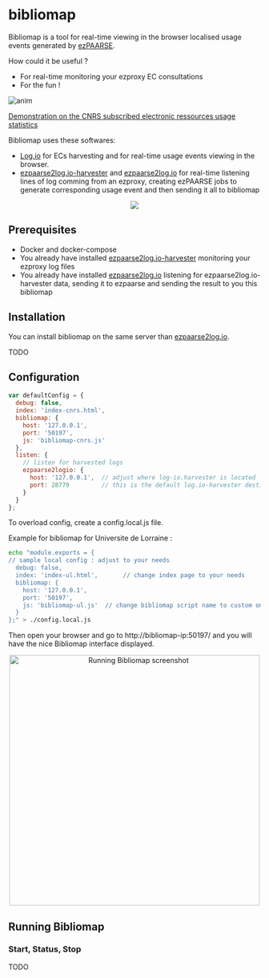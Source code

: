 # bibliomap

Bibliomap is a tool for real-time viewing in the browser localised usage events generated by [ezPAARSE](https://github.com/ezpaarse-project/ezpaarse).

How could it be useful ?
  * For real-time monitoring your ezproxy EC consultations 
  * For the fun !

![anim](https://cloud.githubusercontent.com/assets/328244/19802257/11855392-9d03-11e6-9338-e35893ecddfc.gif)

[Demonstration on the CNRS subscribed electronic ressources usage statistics](http://bibliomap.inist.fr/)


Bibliomap uses these softwares:
  * [Log.io](http://logio.org/) for ECs harvesting and for real-time usage events viewing in the browser.
  * [ezpaarse2log.io-harvester](https://github.com/ezpaarse-project/ezpaarse2log.io-harvester) and [ezpaarse2log.io](https://github.com/ezpaarse-project/ezpaarse2log.io) for real-time listening lines of log comming from an ezproxy, creating ezPAARSE jobs to generate corresponding usage event and then sending it all to bibliomap

<p align="center">
<img src="https://docs.google.com/drawings/d/1bkxEEBL1kLzH76dkIYFzspYHOVajDjQHCijU3mxJLnM/pub?w=694&h=519" />
</p>

## Prerequisites

  * Docker and docker-compose
  * You already have installed [ezpaarse2log.io-harvester](https://github.com/ezpaarse-project/ezpaarse2log.io-harvester) monitoring your ezproxy log files
  * You already have installed [ezpaarse2log.io](https://github.com/ezpaarse-project/ezpaarse2log.io) listening for ezpaarse2log.io-harvester data, sending it to ezpaarse and sending the result to you this bibliomap

## Installation

You can install bibliomap on the same server than [ezpaarse2log.io](https://github.com/ezpaarse-project/ezpaarse2log.io).
 
 TODO

## Configuration

```javascript
var defaultConfig = {
  debug: false,
  index: 'index-cnrs.html',
  bibliomap: {
  	host: '127.0.0.1',
  	port: '50197',
  	js: 'bibliomap-cnrs.js'
  },
  listen: {
    // listen for harvested logs
    ezpaarse2logio: {
      host: '127.0.0.1',  // adjust where log-io.harvester is located
      port: 28779         // this is the default log.io-harvester destination port
    }
  }
};
```


To overload config, create a config.local.js file.

Example for bibliomap for Universite de Lorraine :
```bash
echo "module.exports = {
// sample local config : adjust to your needs
  debug: false,
  index: 'index-ul.html',       // change index page to your needs
  bibliomap: {
  	host: '127.0.0.1',
  	port: '50197',
  	js: 'bibliomap-ul.js'  // change bibliomap script name to custom one if needed
  }
};" > ./config.local.js
```

Then open your browser and go to http://bibliomap-ip:50197/ and you will have the nice Bibliomap interface displayed.

<p align="center">
<img width="500" src="https://raw.githubusercontent.com/ezpaarse-project/bibliomap/master/public/images/ezPAARSE-SR23-bibliomap-cnrs-02.jpg" alt="Running Bibliomap screenshot" />
</p>

## Running Bibliomap

### Start, Status, Stop

TODO